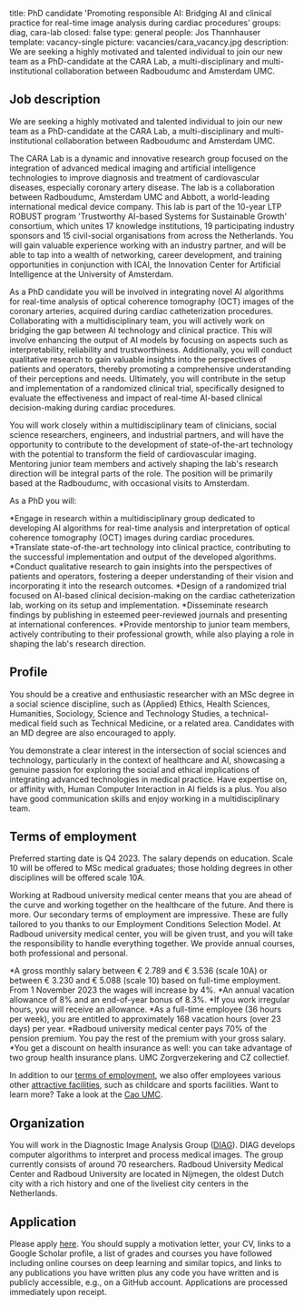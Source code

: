 title: PhD candidate 'Promoting responsible AI: Bridging AI and clinical practice for real-time image analysis during cardiac procedures'
groups: diag, cara-lab
closed: false
type: general 
people: Jos Thannhauser
template: vacancy-single
picture: vacancies/cara_vacancy.jpg
description: We are seeking a highly motivated and talented individual to join our new team as a PhD-candidate at the CARA Lab, a multi-disciplinary and multi-institutional collaboration between Radboudumc and Amsterdam UMC.

## Job description

We are seeking a highly motivated and talented individual to join our new team as a PhD-candidate at the CARA Lab, a multi-disciplinary and multi-institutional collaboration between Radboudumc and Amsterdam UMC.

The CARA Lab is a dynamic and innovative research group focused on the integration of advanced medical imaging and artificial intelligence technologies to improve diagnosis and treatment of cardiovascular diseases, especially coronary artery disease. The lab is a collaboration between Radboudumc, Amsterdam UMC and Abbott, a world-leading international medical device company. This lab is part of the 10-year LTP ROBUST program 'Trustworthy AI-based Systems for Sustainable Growth' consortium, which unites 17 knowledge institutions, 19 participating industry sponsors and 15 civil-social organisations from across the Netherlands. You will gain valuable experience working with an industry partner, and will be able to tap into a wealth of networking, career development, and training opportunities in conjunction with ICAI, the Innovation Center for Artificial Intelligence at the University of Amsterdam.

As a PhD candidate you will be involved in integrating novel AI algorithms for real-time analysis of optical coherence tomography (OCT) images of the coronary arteries, acquired during cardiac catheterization procedures. Collaborating with a multidisciplinary team, you will actively work on bridging the gap between AI technology and clinical practice. This will involve enhancing the output of AI models by focusing on aspects such as interpretability, reliability and trustworthiness. Additionally, you will conduct qualitative research to gain valuable insights into the perspectives of patients and operators, thereby promoting a comprehensive understanding of their perceptions and needs. Ultimately, you will contribute in the setup and implementation of a randomized clinical trial, specifically designed to evaluate the effectiveness and impact of real-time AI-based clinical decision-making during cardiac procedures.

You will work closely within a multidisciplinary team of clinicians, social science researchers, engineers, and industrial partners, and will have the opportunity to contribute to the development of state-of-the-art technology with the potential to transform the field of cardiovascular imaging. Mentoring junior team members and actively shaping the lab's research direction will be integral parts of the role. The position will be primarily based at the Radboudumc, with occasional visits to Amsterdam.

As a PhD you will:

*Engage in research within a multidisciplinary group dedicated to developing AI algorithms for real-time analysis and interpretation of optical coherence tomography (OCT) images during cardiac procedures.
*Translate state-of-the-art technology into clinical practice, contributing to the successful implementation and output of the developed algorithms.
*Conduct qualitative research to gain insights into the perspectives of patients and operators, fostering a deeper understanding of their vision and incorporating it into the research outcomes.
*Design of a randomized trial focused on AI-based clinical decision-making on the cardiac catheterization lab, working on its setup and implementation.
*Disseminate research findings by publishing in esteemed peer-reviewed journals and presenting at international conferences.
*Provide mentorship to junior team members, actively contributing to their professional growth, while also playing a role in shaping the lab's research direction.

## Profile

You should be a creative and enthusiastic researcher with an MSc degree in a social science discipline, such as (Applied) Ethics, Health Sciences, Humanities, Sociology, Science and Technology Studies, a technical-medical field such as Technical Medicine, or a related area. Candidates with an MD degree are also encouraged to apply.

You demonstrate a clear interest in the intersection of social sciences and technology, particularly in the context of healthcare and AI, showcasing a genuine passion for exploring the social and ethical implications of integrating advanced technologies in medical practice. Have expertise on, or affinity with, Human Computer Interaction in AI fields is a plus. You also have good communication skills and enjoy working in a multidisciplinary team. 

## Terms of employment
Preferred starting date is Q4 2023. The salary depends on education. Scale 10 will be offered to MSc medical graduates; those holding degrees in other disciplines will be offered scale 10A.

Working at Radboud university medical center means that you are ahead of the curve and working together on the healthcare of the future. And there is more. Our secondary terms of employment are impressive. These are fully tailored to you thanks to our Employment Conditions Selection Model. At Radboud university medical center, you will be given trust, and you will take the responsibility to handle everything together. We provide annual courses, both professional and personal.

*A gross monthly salary between € 2.789 and € 3.536 (scale 10A) or between € 3.230 and € 5.088 (scale 10) based on full-time employment.  
From 1 November 2023 the wages will increase by 4%.
*An annual vacation allowance of 8% and an end-of-year bonus of 8.3%.
*If you work irregular hours, you will receive an allowance.
*As a full-time employee (36 hours per week), you are entitled to approximately 168 vacation hours (over 23 days) per year.
*Radboud university medical center pays 70% of the pension premium. You pay the rest of the premium with your gross salary.
*You get a discount on health insurance as well: you can take advantage of two group health insurance plans. UMC Zorgverzekering and CZ collectief.

In addition to our [terms of employment](https://www.radboudumc.nl/werken-bij/wat-bieden-wij/arbeidsvoorwaarden), we also offer employees various other [attractive facilities](https://www.radboudumc.nl/werken-bij/wat-bieden-wij/faciliteiten), such as childcare and sports facilities. Want to learn more? Take a look at the [Cao UMC](https://www.nfu.nl/voor-umc-medewerkers/cao-universitair-medische-centra).

## Organization
You will work in the Diagnostic Image Analysis Group ([DIAG](https://www.diagnijmegen.nl/)). DIAG develops computer algorithms to interpret and process medical images. The group currently consists of around 70 researchers. Radboud University Medical Center and Radboud University are located in Nijmegen, the oldest Dutch city with a rich history and one of the liveliest city centers in the Netherlands. 

## Application
Please apply [here](https://www.radboudumc.nl/en/vacancies/138103-phd-candidate-promoting-responsible-ai-bridging-ai-and-clinical-practice-for-real-time-image). You should supply a motivation letter, your CV, links to a Google Scholar profile, a list of grades and courses you have followed including online courses on deep learning and similar topics, and links to any publications you have written plus any code you have written and is publicly accessible, e.g., on a GitHub account. Applications are processed immediately upon receipt. 
